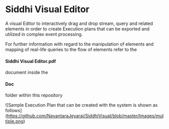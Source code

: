 # Siddhi Visual Editor

A visual Editor to interactively drag and drop stream, query  and related elements in order to create Execution plans
that can be exported and utilized in complex event processing.

For further information with regard to the manipulation of elements and mapping of real-life queries to the flow of elements 
refer to the <h4>Siddhi Visual Editor.pdf</h4> document inside the <h4>Doc</h4> folder within this repository

![Sample Execution Plan that can be created with the system is shown as follows] (https://github.com/NayantaraJeyaraj/SiddhiVisual/blob/master/Images/multiple.png) 
